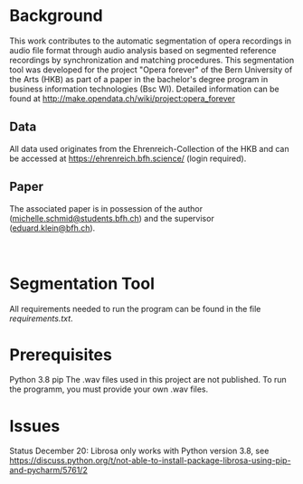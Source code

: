 # Background
This work contributes to the automatic segmentation of opera recordings in audio file format through audio analysis based on segmented reference recordings by synchronization and matching procedures. This segmentation tool was developed for the project "Opera forever" of the Bern University of the Arts (HKB) as part of a paper in the bachelor's degree program in business information technologies (Bsc WI). Detailed information can be found at http://make.opendata.ch/wiki/project:opera_forever

## Data
All data used originates from the Ehrenreich-Collection of the HKB and can be accessed at https://ehrenreich.bfh.science/ (login required).

## Paper
The associated paper is in possession of the author (michelle.schmid@students.bfh.ch) and the supervisor (eduard.klein@bfh.ch).
<br/>
<br/>
<br/>

# Segmentation Tool
All requirements needed to run the program can be found in the file <i>requirements.txt</i>.

# Prerequisites
Python 3.8
pip
The .wav files used in this project are not published. To run the programm, you must provide your own .wav files. 

# Issues
Status December 20: Librosa only works with Python version 3.8, see https://discuss.python.org/t/not-able-to-install-package-librosa-using-pip-and-pycharm/5761/2

